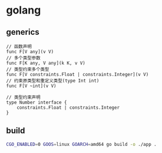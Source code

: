 # golang

## generics

```golang
// 函数声明
func F[V any](v V)
// 多个类型参数
func F[K any, V any](k K, v V)
// 类型约束多个类型
func F[V constraints.Float | constraints.Integer](v V)
// 约束原类型和重定义类型(type Int int)
func F[V ~int](v V)

// 类型约束声明
type Number interface {
    constraints.Float | constraints.Integer
}
```

## build

```bash
CGO_ENABLED=0 GOOS=linux GOARCH=amd64 go build -o ./app .
```
